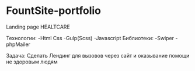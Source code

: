 # FountSite-portfolio

Landing page HEALTCARE

Технологии: 
-Html Css 
-Gulp(Scss)
-Javascript 
  Библиотеки: 
    -Swiper
    -phpMailer

Задача: Сделать Лендинг для вызовов через сайт и оказывание помощи не здоровым людям 
